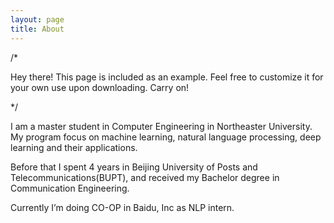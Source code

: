 ```yaml
---
layout: page
title: About
---
```

/*
<p class="message">
  Hey there! This page is included as an example. Feel free to customize it for your own use upon downloading. Carry on!
</p>
*/

I am a master student in Computer Engineering in Northeaster University. My program focus on machine learning, natural language processing, deep learning and their applications.

Before that I spent 4 years in Beijing University of Posts and Telecommunications(BUPT), and received my Bachelor degree in Communication Engineering.

Currently I’m doing CO-OP in Baidu, Inc as NLP intern.

